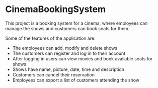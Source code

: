 # CinemaBookingSystem

This project is a booking system for a cinema, where employees can manage the shows and customers can book seats for them.

Some of the features of the application are:

* The employees can add, modify and delete shows 
* The customers can register and log in to their account 
* After logging in users can view movies and book available seats for shows
* Shows have name, picture, date, time and description
* Customers can cancel their reservation
* Employees can export a list of customers attending the show
